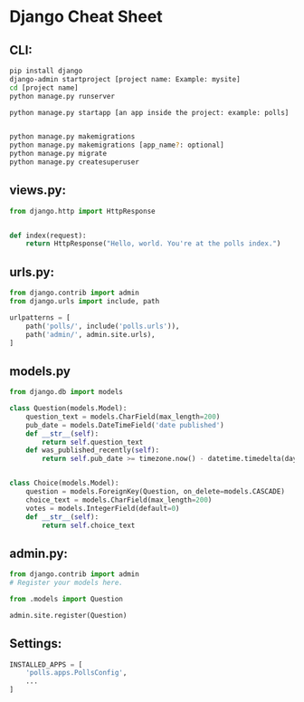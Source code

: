 # Django Cheat Sheet


## CLI:


```bash
pip install django
django-admin startproject [project name: Example: mysite]
cd [project name]
python manage.py runserver

python manage.py startapp [an app inside the project: example: polls]


python manage.py makemigrations
python manage.py makemigrations [app_name?: optional]
python manage.py migrate
python manage.py createsuperuser

```




## views.py:

```python
from django.http import HttpResponse


def index(request):
    return HttpResponse("Hello, world. You're at the polls index.")
```



## urls.py:

```python
from django.contrib import admin
from django.urls import include, path

urlpatterns = [
    path('polls/', include('polls.urls')),
    path('admin/', admin.site.urls),
]
```


## models.py

```python
from django.db import models

class Question(models.Model):
    question_text = models.CharField(max_length=200)
    pub_date = models.DateTimeField('date published')
    def __str__(self):
        return self.question_text
    def was_published_recently(self):
        return self.pub_date >= timezone.now() - datetime.timedelta(days=1)


class Choice(models.Model):
    question = models.ForeignKey(Question, on_delete=models.CASCADE)
    choice_text = models.CharField(max_length=200)
    votes = models.IntegerField(default=0)
    def __str__(self):
        return self.choice_text
```



## admin.py:

```python
from django.contrib import admin
# Register your models here.

from .models import Question

admin.site.register(Question)
```




## Settings:

```python
INSTALLED_APPS = [
    'polls.apps.PollsConfig',
	...
]
```














<!--



<h2>
	<a href="lessons/1_django/README.md">
		1) Django
	</a>
</h2>


<h2>
	<a href="lessons/2_ninja/README.md">
		2) Django Ninja
	</a>
</h2>

<h2>
	<a href="lessons/3_rest/README.md">
		3) Django Rest Framework
	</a>
</h2>



<h2>
	<a href="lessons/4_auth/README.md">
		4) Django REST Framework + Authentication
	</a>
</h2>

-->


<!--


<h2>
	<a href="lessons/5_graphql/README.md">
		5) GraphQL + Django
	</a>
</h2>


-->



